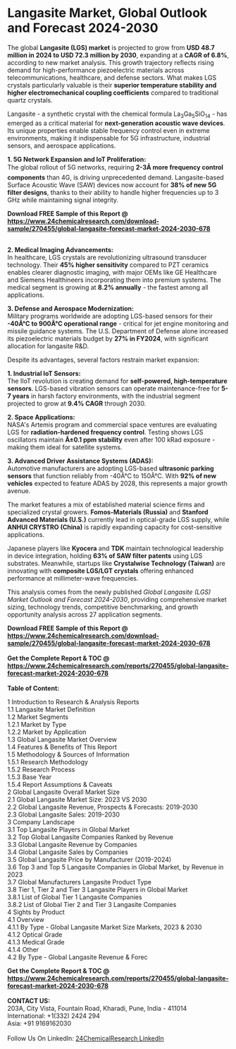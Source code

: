<h1>Langasite Market, Global Outlook and Forecast 2024-2030</h1><p>The global <strong>Langasite (LGS) market</strong> is projected to grow from <strong>USD 48.7 million in 2024 to USD 72.3 million by 2030</strong>, expanding at a <strong>CAGR of 6.8%</strong>, according to new market analysis. This growth trajectory reflects rising demand for high-performance piezoelectric materials across telecommunications, healthcare, and defense sectors. What makes LGS crystals particularly valuable is their <strong>superior temperature stability and higher electromechanical coupling coefficients</strong> compared to traditional quartz crystals.</p><p>Langasite - a synthetic crystal with the chemical formula La<sub>3</sub>Ga<sub>5</sub>SiO<sub>14</sub> - has emerged as a critical material for <strong>next-generation acoustic wave devices</strong>. Its unique properties enable stable frequency control even in extreme environments, making it indispensable for 5G infrastructure, industrial sensors, and aerospace applications.</p><p><strong>1. 5G Network Expansion and IoT Proliferation:</strong><br>
The global rollout of 5G networks, requiring <strong>2-3Ã more frequency control components</strong> than 4G, is driving unprecedented demand. Langasite-based Surface Acoustic Wave (SAW) devices now account for <strong>38% of new 5G filter designs</strong>, thanks to their ability to handle higher frequencies up to 3 GHz while maintaining signal integrity.</p><div><b>Download FREE Sample of this Report @ 
            <a href="https://www.24chemicalresearch.com/download-sample/270455/global-langasite-forecast-market-2024-2030-678">
            https://www.24chemicalresearch.com/download-sample/270455/global-langasite-forecast-market-2024-2030-678</a></b></div><br><p><strong>2. Medical Imaging Advancements:</strong><br>
In healthcare, LGS crystals are revolutionizing ultrasound transducer technology. Their <strong>45% higher sensitivity</strong> compared to PZT ceramics enables clearer diagnostic imaging, with major OEMs like GE Healthcare and Siemens Healthineers incorporating them into premium systems. The medical segment is growing at <strong>8.2% annually</strong> - the fastest among all applications.</p><p><strong>3. Defense and Aerospace Modernization:</strong><br>
Military programs worldwide are adopting LGS-based sensors for their <strong>-40Â°C to 900Â°C operational range</strong> - critical for jet engine monitoring and missile guidance systems. The U.S. Department of Defense alone increased its piezoelectric materials budget by <strong>27% in FY2024</strong>, with significant allocation for langasite R&amp;D.</p><p>Despite its advantages, several factors restrain market expansion:</p><p><strong>1. Industrial IoT Sensors:</strong><br>
The IIoT revolution is creating demand for <strong>self-powered, high-temperature sensors</strong>. LGS-based vibration sensors can operate maintenance-free for <strong>5-7 years</strong> in harsh factory environments, with the industrial segment projected to grow at <strong>9.4% CAGR</strong> through 2030.</p><p><strong>2. Space Applications:</strong><br>
NASA's Artemis program and commercial space ventures are evaluating LGS for <strong>radiation-hardened frequency control</strong>. Testing shows LGS oscillators maintain <strong>Â±0.1 ppm stability</strong> even after 100 kRad exposure - making them ideal for satellite systems.</p><p><strong>3. Advanced Driver Assistance Systems (ADAS):</strong><br>
Automotive manufacturers are adopting LGS-based <strong>ultrasonic parking sensors</strong> that function reliably from -40Â°C to 150Â°C. With <strong>92% of new vehicles</strong> expected to feature ADAS by 2028, this represents a major growth avenue.</p><p>The market features a mix of established material science firms and specialized crystal growers. <strong>Fomos-Materials (Russia)</strong> and <strong>Stanford Advanced Materials (U.S.)</strong> currently lead in optical-grade LGS supply, while <strong>ANHUI CRYSTRO (China)</strong> is rapidly expanding capacity for cost-sensitive applications.</p><p>Japanese players like <strong>Kyocera</strong> and <strong>TDK</strong> maintain technological leadership in device integration, holding <strong>63% of SAW filter patents</strong> using LGS substrates. Meanwhile, startups like <strong>Crystalwise Technology (Taiwan)</strong> are innovating with <strong>composite LGS/LGT crystals</strong> offering enhanced performance at millimeter-wave frequencies.</p><p>This analysis comes from the newly published <em>Global Langasite (LGS) Market Outlook and Forecast 2024-2030</em>, providing comprehensive market sizing, technology trends, competitive benchmarking, and growth opportunity analysis across 27 application segments.</p><div><b>Download FREE Sample of this Report @ 
            <a href="https://www.24chemicalresearch.com/download-sample/270455/global-langasite-forecast-market-2024-2030-678">
            https://www.24chemicalresearch.com/download-sample/270455/global-langasite-forecast-market-2024-2030-678</a></b></div><br><div><b>Get the Complete Report & TOC @ 
            <a href="https://www.24chemicalresearch.com/reports/270455/global-langasite-forecast-market-2024-2030-678">
            https://www.24chemicalresearch.com/reports/270455/global-langasite-forecast-market-2024-2030-678</a></b></div><br>
            <b>Table of Content:</b><p>1 Introduction to Research & Analysis Reports<br />
    1.1 Langasite Market Definition<br />
    1.2 Market Segments<br />
        1.2.1 Market by Type<br />
        1.2.2 Market by Application<br />
    1.3 Global Langasite Market Overview<br />
    1.4 Features & Benefits of This Report<br />
    1.5 Methodology & Sources of Information<br />
        1.5.1 Research Methodology<br />
        1.5.2 Research Process<br />
        1.5.3 Base Year<br />
        1.5.4 Report Assumptions & Caveats<br />
2 Global Langasite Overall Market Size<br />
    2.1 Global Langasite Market Size: 2023 VS 2030<br />
    2.2 Global Langasite Revenue, Prospects & Forecasts: 2019-2030<br />
    2.3 Global Langasite Sales: 2019-2030<br />
3 Company Landscape<br />
    3.1 Top Langasite Players in Global Market<br />
    3.2 Top Global Langasite Companies Ranked by Revenue<br />
    3.3 Global Langasite Revenue by Companies<br />
    3.4 Global Langasite Sales by Companies<br />
    3.5 Global Langasite Price by Manufacturer (2019-2024)<br />
    3.6 Top 3 and Top 5 Langasite Companies in Global Market, by Revenue in 2023<br />
    3.7 Global Manufacturers Langasite Product Type<br />
    3.8 Tier 1, Tier 2 and Tier 3 Langasite Players in Global Market<br />
        3.8.1 List of Global Tier 1 Langasite Companies<br />
        3.8.2 List of Global Tier 2 and Tier 3 Langasite Companies<br />
4 Sights by Product<br />
    4.1 Overview<br />
        4.1.1 By Type - Global Langasite Market Size Markets, 2023 & 2030<br />
        4.1.2 Optical Grade<br />
        4.1.3 Medical Grade<br />
        4.1.4 Other<br />
    4.2 By Type - Global Langasite Revenue & Forec</p><div><b>Get the Complete Report & TOC @ 
            <a href="https://www.24chemicalresearch.com/reports/270455/global-langasite-forecast-market-2024-2030-678">
            https://www.24chemicalresearch.com/reports/270455/global-langasite-forecast-market-2024-2030-678</a></b></div><br><b>CONTACT US:</b><br>
            203A, City Vista, Fountain Road, Kharadi, Pune, India - 411014<br>
            International: +1(332) 2424 294<br>
            Asia: +91 9169162030 <br><br>
            Follow Us On LinkedIn: <a href="https://www.linkedin.com/company/24chemicalresearch/">24ChemicalResearch LinkedIn</a>